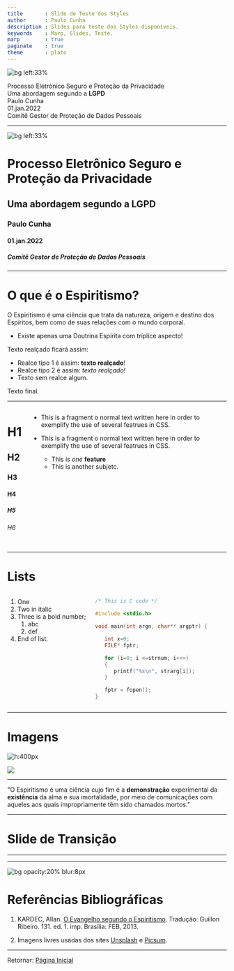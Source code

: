 ```yaml
---
title       : Slide de Teste dos Styles
author      : Paulo Cunha
description : Slides para teste dos Styles disponíveis.
keywords    : Marp, Slides, Teste.
marp        : true
paginate    : true
theme       : plato
---
```


<!-- _class: titlepage -->

![bg left:33%](https://images.unsplash.com/photo-1436891620584-47fd0e565afb?ixlib=rb-1.2.1&ixid=MnwxMjA3fDB8MHxwaG90by1wYWdlfHx8fGVufDB8fHx8&auto=format&fit=crop&w=687&q=80)

<div class="title">Processo Eletrônico Seguro e Proteção da Privacidade</div>
<div class="subtitle">Uma abordagem segundo a <b>LGPD</b> </div>
<div class="author">Paulo Cunha</div>
<div class="date">01.jan.2022</div>
<div class="organization">Comitê Gestor de Proteção de Dados Pessoais</div>

---

<!-- _class: titlepage -->

![bg left:33%](https://images.unsplash.com/photo-1502675135487-e971002a6adb?ixlib=rb-1.2.1&ixid=MnwxMjA3fDB8MHxwaG90by1wYWdlfHx8fGVufDB8fHx8&auto=format&fit=crop&w=688&q=80)

# Processo Eletrônico Seguro e Proteção da Privacidade
## Uma abordagem segundo a LGPD
### Paulo Cunha
#### 01.jan.2022
##### Comitê Gestor de Proteção de Dados Pessoais

---

# O que é o Espiritismo?

O Espiritismo é uma ciência que trata da natureza, origem e destino dos Espíritos, bem como de suas relações com o mundo corporal. 

- Existe apenas uma Doutrina Espírita com tríplice aspecto!

Texto realçado ficará assim:
- Realce tipo 1 é assim: **texto realçado**!
- Realce tipo 2 é assim: _texto realçado_!
- Texto sem realce algum.

Texto final.

---

<div class="columns">
<div>

# H1
## H2 
### H3
#### H4
##### H5
###### H6
</div>
<div>

- This is a fragment o normal text written here in order to exemplify the use of several featrues in CSS.

- This is a fragment o normal text written here in order to exemplify the use of several featrues in CSS.

  - This is _one_ **feature**
  - This is another subjetc.

</div>
</div>

---

# Lists

<div class="columns">
<div>

1. One
2. Two in italic
3. Three is a bold number;
   1. abc
   2. def
4. End of list.
   
</div>
<div>

```c
/* This is C code */

#include <stdio.h>

void main(int argn, char** argptr) {

   int x=0;
   FILE* fptr;

   for (i=0; i <=strnum; i++>)
   {
      printf("%s\n", strarg[i]);
   }

   fptr = fopen();
}
```

</div>
</div>

---

# Imagens

<div class="columns-center">
<div>

![h:400px](https://www.tjpa.jus.br/PortalExterno/hotsite/anuario-estatistico-2018/resources/img/brasao-tjpa.png)
   
</div>
<div>

![](https://www.serpro.gov.br/lgpd/menu/arquivos/infografico-lgpd-em-um-giro)

</div>
</div>

---

<!-- _class: cite -->

"O Espiritismo é uma ciência cujo fim é a **demonstração** experimental da **existência** da alma e sua imortalidade, por meio de comunicações com aqueles aos quais impropriamente têm sido chamados mortos."

---
<!-- _class: lead -->

# Slide de Transição

---
 <!-- 
[ ]------------------- [ SLIDE ] ---------------------[ ] 
-->


---
<!-- 
############################### [ SECTION ] #################################### 
-->

<!-- _class: biblio -->

![bg opacity:20% blur:8px](https://images.unsplash.com/photo-1524995997946-a1c2e315a42f?ixlib=rb-1.2.1&ixid=MnwxMjA3fDB8MHxwaG90by1wYWdlfHx8fGVufDB8fHx8&auto=format&fit=crop&w=870&q=80)

# Referências Bibliográficas

1. KARDEC, Allan. [O Evangelho segundo o Espiritismo](https://www.febnet.org.br/wp-content/uploads/2014/05/Livro-dos-Espiritos.pdf). Tradução: Guillon Ribeiro. 131. ed. 1. imp. Brasília: FEB, 2013. 

2. Imagens livres usadas dos sites [Unsplash](https://unsplash.com/) e [Picsum](https://picsum.photos/).

---

<div class="center">

Retornar: [Página Inicial](#1)

</div>